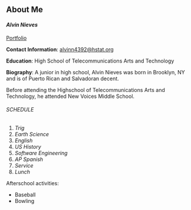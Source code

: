 ## About Me
#### _Alvin Nieves_
[Portfolio](https://sites.google.com/a/hstat.org/alvinn4392sep11/)

**Contact Information**: alvinn4392@hstat.org

**Education**: High School of Telecommunications Arts and Technology 

**Biography**: A junior in high school, Alvin Nieves was born in Brooklyn, NY and is of Puerto Rican and Salvadoran decent.   


Before attending the Highschool of Telecommunications Arts and Technology, he attended New Voices Middle School.

###### SCHEDULE
1. _Trig_
2. _Earth Science_
3. _English_
4. _US History_
5. _Software Engineering_ 
6. _AP Spanish_
7. _Service_
8. _Lunch_ 



Afterschool activities:
* Baseball
* Bowling

